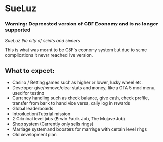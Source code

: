 # SueLuz 
### Warning: Deprecated version of GBF Economy and is no longer supported

*SueLuz the city of saints and sinners*

This is what was meant to be GBF's economy system but due to some complications it never reached live version.

## What to expect:
- Casino / Betting games such as higher or lower, lucky wheel etc.
- Developer give/remove/clear stats and money, like a GTA 5 mod menu, used for testing
- Currency handling such as check balance, give cash, check profile, transfer from bank to hand vice versa, daily log in rewards
- Global leaderboards
- Introduction/Tutorial mission
- 2 Criminal level jobs (Erwin Patrik Job, The Mojave Job)
- Shop system (Currently only sells rings)
- Marriage system and boosters for marriage with certain level rings
- Old development plan
